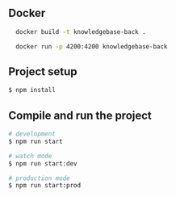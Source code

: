 ## Docker

```bash
  docker build -t knowledgebase-back .
```

```bash
  docker run -p 4200:4200 knowledgebase-back
```


## Project setup

```bash
$ npm install
```

## Compile and run the project

```bash
# development
$ npm run start

# watch mode
$ npm run start:dev

# production mode
$ npm run start:prod
```